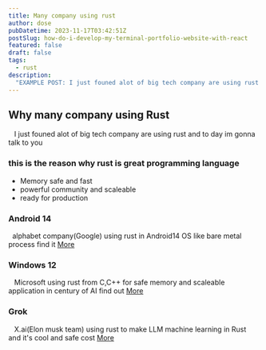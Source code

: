 ```yaml
---
title: Many company using rust
author: dose
pubDatetime: 2023-11-17T03:42:51Z
postSlug: how-do-i-develop-my-terminal-portfolio-website-with-react
featured: false
draft: false
tags:
  - rust
description:
  "EXAMPLE POST: I just founed alot of big tech company are using rust and to day im gonna talk to you"
---
```


## Why many company using Rust
&nbsp;&nbsp; I just founed alot of big tech company are using rust and to day im gonna talk to you

### this is the reason why rust is great programming language
- Memory safe and fast 
- powerful community and scaleable
- ready for production

### Android 14
&nbsp;&nbsp;alphabet company(Google) using rust in Android14 OS like bare metal process find it <a href="https://security.googleblog.com/2023/10/bare-metal-rust-in-android.html">More</a> 

### Windows 12
&nbsp;&nbsp; Microsoft using rust from C,C++ for safe memory and scaleable application in century of AI find out <a href="https://www.theregister.com/2023/04/27/microsoft_windows_rust/">More</a>

### Grok
&nbsp;&nbsp; X.ai(Elon musk team) using rust to make LLM machine learning in Rust and it's cool and safe cost <a href="https://www.x.ai">More</a>
